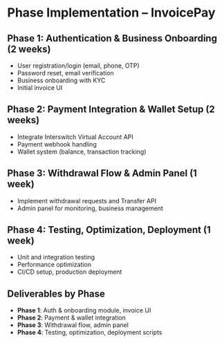 # Phase Implementation – InvoicePay

## Phase 1: Authentication & Business Onboarding (2 weeks)
- User registration/login (email, phone, OTP)
- Password reset, email verification
- Business onboarding with KYC
- Initial invoice UI

## Phase 2: Payment Integration & Wallet Setup (2 weeks)
- Integrate Interswitch Virtual Account API
- Payment webhook handling
- Wallet system (balance, transaction tracking)

## Phase 3: Withdrawal Flow & Admin Panel (1 week)
- Implement withdrawal requests and Transfer API
- Admin panel for monitoring, business management

## Phase 4: Testing, Optimization, Deployment (1 week)
- Unit and integration testing
- Performance optimization
- CI/CD setup, production deployment

## Deliverables by Phase
- **Phase 1**: Auth & onboarding module, invoice UI
- **Phase 2**: Payment & wallet integration
- **Phase 3**: Withdrawal flow, admin panel
- **Phase 4**: Testing, optimization, deployment scripts 